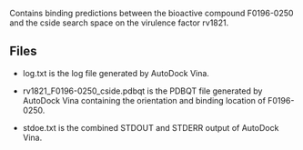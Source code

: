 Contains binding predictions between the bioactive compound F0196-0250 and the cside search space on the virulence factor rv1821.

## Files

- log.txt is the log file generated by AutoDock Vina.

- rv1821_F0196-0250_cside.pdbqt is the PDBQT file generated by AutoDock Vina containing the orientation and binding location of F0196-0250.

- stdoe.txt is the combined STDOUT and STDERR output of AutoDock Vina.

